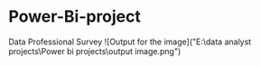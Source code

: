 # Power-Bi-project
Data Professional Survey 
![Output for the image]("E:\data analyst projects\Power bi projects\output image.png")
